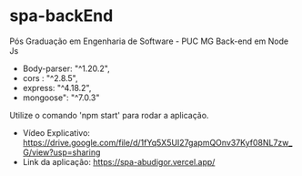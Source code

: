 # spa-backEnd
Pós Graduação em Engenharia de Software - PUC MG
Back-end em Node Js
 - Body-parser: "^1.20.2",
 - cors : "^2.8.5",
 - express: "^4.18.2",
 - mongoose": "^7.0.3"

Utilize o comando 'npm start' para rodar a aplicação.

- Vídeo Explicativo: https://drive.google.com/file/d/1fYq5X5UI27gapmQOnv37Kyf08NL7zw_G/view?usp=sharing
- Link da aplicação: https://spa-abudigor.vercel.app/

